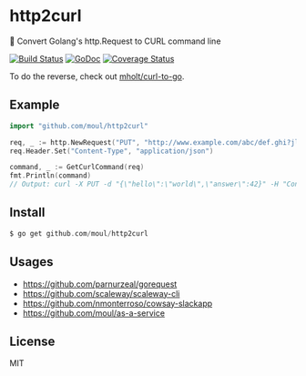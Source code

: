 # http2curl
:triangular_ruler: Convert Golang's http.Request to CURL command line

[![Build Status](https://travis-ci.org/moul/http2curl.svg?branch=master)](https://travis-ci.org/moul/http2curl)
[![GoDoc](https://godoc.org/github.com/moul/http2curl?status.svg)](https://godoc.org/github.com/moul/http2curl)
[![Coverage Status](https://coveralls.io/repos/moul/http2curl/badge.svg)](https://coveralls.io/github/moul/http2curl)

To do the reverse, check out [mholt/curl-to-go](https://github.com/mholt/curl-to-go).

## Example

```go
import "github.com/moul/http2curl"

req, _ := http.NewRequest("PUT", "http://www.example.com/abc/def.ghi?jlk=mno&pqr=stu", bytes.NewBufferString(`{"hello":"world","answer":42}`))
req.Header.Set("Content-Type", "application/json")

command, _ := GetCurlCommand(req)
fmt.Println(command)
// Output: curl -X PUT -d "{\"hello\":\"world\",\"answer\":42}" -H "Content-Type: application/json" http://www.example.com/abc/def.ghi?jlk=mno&pqr=stu
```

## Install

```php
$ go get github.com/moul/http2curl
```

## Usages

- https://github.com/parnurzeal/gorequest
- https://github.com/scaleway/scaleway-cli
- https://github.com/nmonterroso/cowsay-slackapp
- https://github.com/moul/as-a-service

## License

MIT
